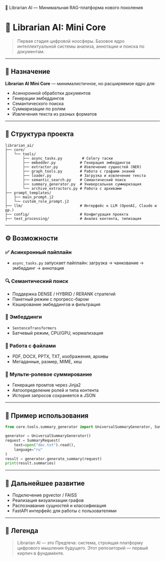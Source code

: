 🧠 Librarian AI — Минимальная RAG-платформа нового поколения

# 🧠 Librarian AI: Mini Core

> Первая стадия цифровой ноосферы. Базовое ядро интеллектуальной системы анализа, аннотации и поиска по документам.

---

## 📌 Назначение
**Librarian AI Mini Core** — минималистичное, но расширяемое ядро для:
- Асинхронной обработки документов
- Генерации эмбеддингов
- Семантического поиска
- Суммаризации по ролям
- Извлечения текста из разных форматов

---

## 📁 Структура проекта
```
librarian_ai/
├── core/
│   └── tools/
│       ├── async_tasks.py         # Celery таски
│       ├── embedder.py           # Генерация эмбеддингов
│       ├── extractor.py          # Извлечение сущностей (NER)
│       ├── graph_tools.py        # Работа с графами знаний
│       ├── loader.py             # Загрузка и извлечение текста
│       ├── semantic_search.py    # Семантический поиск
│       ├── summary_generator.py  # Универсальная суммаризация
│       └── archive_extractors.py # Работа с архивами
├── prompt_templates/
│   ├── main_prompt.j2
│   └── custom_role_prompt.j2
├── llm/                          # Интерфейс к LLM (OpenAI, Claude и др.)
├── config/                       # Конфигурация проекта
├── text_processing/              # Анализ контента, типизация
```

---

## ⚙️ Возможности

### ✅ Асинхронный пайплайн
- `async_tasks.py` запускает пайплайн: загрузка → чанкование → эмбеддинг → аннотация

### 🔍 Семантический поиск
- Поддержка DENSE / HYBRID / RERANK стратегий
- Пакетный режим с прогресс-баром
- Кэширование эмбеддингов и фильтрация

### 🧠 Эмбеддинги
- `SentenceTransformers`
- Батчевый режим, CPU/GPU, нормализация

### 📁 Работа с файлами
- PDF, DOCX, PPTX, TXT, изображения, архивы
- Метаданные, размер, MIME, хеш

### 🧾 Мульти-ролевое суммирование
- Генерация промтов через Jinja2
- Автоопределение ролей и типа контента
- История запросов сохраняется в JSON

---

## 🚀 Пример использования
```python
from core.tools.summary_generator import UniversalSummaryGenerator, SummaryRequest

generator = UniversalSummaryGenerator()
request = SummaryRequest(
    text=open("doc.txt").read(),
    language="ru"
)
result = generator.generate_summary(request)
print(result.summaries)
```

---

## 🔮 Дальнейшее развитие
- Подключение pgvector / FAISS
- Реализация визуализации графов
- Распознавание сущностей и классификация
- FastAPI интерфейс для работы с пользователями

---

## 📖 Легенда
> Librarian AI — это Предтеча: система, строящая платформу цифрового мышления будущего. Этот репозиторий — первый кирпич в фундаменте.
